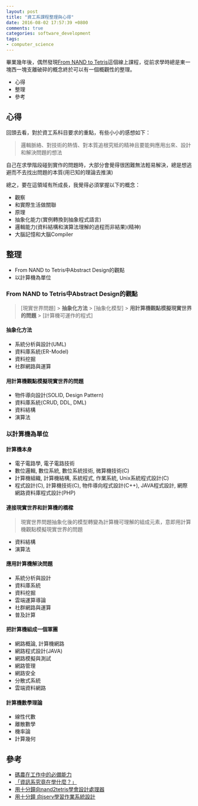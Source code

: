 ```yaml
---
layout: post
title: "資工系課程整理與心得"
date: 2016-08-02 17:57:39 +0800
comments: true
categories: software_development
tags:
- computer_science
---
```


畢業幾年後，偶然發現[From NAND to Tetris](http://www.nand2tetris.org/)這個線上課程，從前求學時總是東一塊西一塊支離破碎的概念終於可以有一個概觀性的整理。

- 心得
- 整理
- 參考

<!-- more -->

## 心得
回頭去看，對於資工系科目要求的重點，有些小小的感想如下：
> 邏輯脈絡、對技術的熱情、對本質追根究柢的精神且要能夠應用出來、設計和解決問題的想法

自己在求學階段碰到實作的問題時，大部分會覺得很困難無法輕易解決，總是想逃避而不去找出問題的本質(用已知的理論去推演)

總之，要在這領域有所成長，我覺得必須掌握以下的概念：

- 觀察
- 和實際生活做關聯
- 原理
- 抽象化能力(實例轉換到抽象程式語言)
- 邏輯能力(資料結構和演算法理解的過程而非結果)(精神)
- 大腦記憶和大腦Compiler

## 整理
- From NAND to Tetris中Abstract Design的觀點
- 以計算機為單位

### From NAND to Tetris中Abstract Design的觀點

> [現實世界問題] > **抽象化方法** > [抽象化模型] > **用計算機觀點模擬現實世界的問題** > [計算機可運作的程式]

#### 抽象化方法
- 系統分析與設計(UML)
- 資料庫系統(ER-Model)
- 資料挖掘
- 社群網路與運算
 
#### 用計算機觀點模擬現實世界的問題
- 物件導向設計(SOLID, Design Pattern)
- 資料庫系統(CRUD, DDL, DML)
- 資料結構
- 演算法


### 以計算機為單位

#### 計算機本身
- 電子電路學, 電子電路技術
- 數位邏輯, 數位系統, 數位系統技術, 微算機技術(C)
- 計算機組織, 計算機結構, 系統程式, 作業系統, Unix系統程式設計(C)
- 程式設計(C), 計算機技術(C), 物件導向程式設計(C++), JAVA程式設計, 網際網路資料庫程式設計(PHP)

#### 連接現實世界和計算機的橋樑
> 現實世界問題抽象化後的模型轉變為計算機可理解的組成元素，意即用計算機觀點模擬現實世界的問題

- 資料結構
- 演算法

#### 應用計算機解決問題
- 系統分析與設計
- 資料庫系統
- 資料挖掘
- 雲端運算導論
- 社群網路與運算
- 普及計算

#### 把計算機組成一個軍團
- 網路概論, 計算機網路
- 網路程式設計(JAVA)
- 網路模擬與測試
- 網路管理
- 網路安全
- 分散式系統
- 雲端資料網路

#### 計算機數學理論
- 線性代數
- 離散數學
- 機率論
- 計算幾何



## 參考
- [碼農在工作中的必備能力](http://goo.gl/dg2Mpk)
- [「資訊系究竟在學什麼？」](http://blog.ericsk.org/archives/1308)
- [用十分鐘向nand2tetris學會設計處理器](http://www.slideshare.net/ccckmit/nand2tetris)
- [用十分鐘 向jserv學習作業系統設計](http://www.slideshare.net/ccckmit/jserv)
